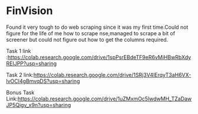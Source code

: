 # FinVision

 Found it very tough to do web scraping since it was my first time.Could not figure for the life of me how to scrape nse,managed to scrape a bit of screener but could not figure out how to get the columns required.


 Task 1 link :https://colab.research.google.com/drive/1spPsrEBdeTF9eR6vMiHBwRbXdyREIJPP?usp=sharing
 
 Task 2 link:https://colab.research.google.com/drive/1SRj3V4lErqyT3aH6VX-lvOCI4gBmvqDS?usp=sharing
 
 Bonus Task Link:https://colab.research.google.com/drive/1uZMxmOc5lwdwMH_TZaDawJP5Qigv_x9n?usp=sharing
